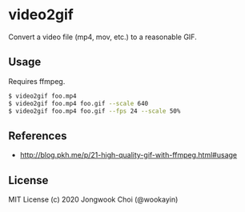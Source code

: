 video2gif
=========

Convert a video file (mp4, mov, etc.) to a reasonable GIF.

Usage
-----

Requires ffmpeg.

```bash
$ video2gif foo.mp4
$ video2gif foo.mp4 foo.gif --scale 640
$ video2gif foo.mp4 foo.gif --fps 24 --scale 50%
```

References
----------

- http://blog.pkh.me/p/21-high-quality-gif-with-ffmpeg.html#usage


License
-------

MIT License (c) 2020 Jongwook Choi (@wookayin)
